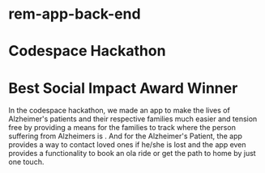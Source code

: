 # rem-app-back-end
# Codespace Hackathon
# Best Social Impact Award Winner
In the codespace hackathon, we made an app to make the lives of Alzheimer's patients and their respective families much easier and tension free by providing a means for the families to track where the person suffering from Alzheimers is . And for the Alzheimer's Patient, the app provides a way to contact loved ones if he/she is lost and the app even provides a functionality to book an ola ride or get the path to home by just one touch.
